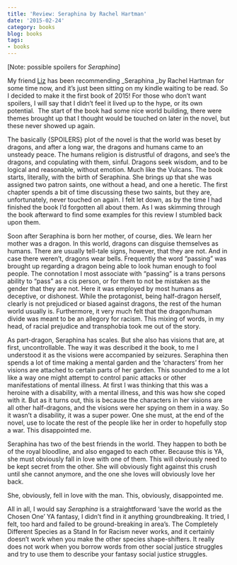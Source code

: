 ```yaml
---
title: 'Review: Seraphina by Rachel Hartman'
date: '2015-02-24'
category: books
blog: books
tags:
- books
---
```


[Note: possible spoilers for _Seraphina_]

My friend [Liz](http://www.uncorkedunwrapped.com/) has been recommending _Seraphina _by Rachel Hartman for some time now, and it’s just been sitting on my kindle waiting to be read. So I decided to make it the first book of 2015! For those who don’t want spoilers, I will say that I didn’t feel it lived up to the hype, or its own potential.  The start of the book had some nice world building, there were themes brought up that I thought would be touched on later in the novel, but these never showed up again.

The basically {SPOILERS} plot of the novel is that the world was beset by dragons, and after a long war, the dragons and humans came to an unsteady peace. The humans religion is distrustful of dragons, and see’s the dragons, and copulating with them, sinful. Dragons seek wisdom, and to be logical and reasonable, without emotion. Much like the Vulcans. The book starts, literally, with the birth of Seraphina. She brings up that she was assigned two patron saints, one without a head, and one a heretic. The first chapter spends a bit of time discussing these two saints, but they are, unfortunately, never touched on again. I felt let down, as by the time I had finished the book I’d forgotten all about them. As I was skimming through the book afterward to find some examples for this review I stumbled back upon them.

Soon after Seraphina is born her mother, of course, dies. We learn her mother was a dragon. In this world, dragons can disguise themselves as humans. There are usually tell-tale signs, however, that they are not. And in case there weren’t, dragons wear bells. Frequently the word “passing” was brought up regarding a dragon being able to look human enough to fool people. The connotation I most associate with “passing” is a trans persons ability to “pass” as a cis person, or for them to not be mistaken as the gender that they are not. Here it was employed by most humans as deceptive, or dishonest. While the protagonist, being half-dragon herself, clearly is not prejudiced or biased against dragons, the rest of the human world usually is. Furthermore, it very much felt that the dragon/human divide was meant to be an allegory for racism. This mixing of words, in my head, of racial prejudice and transphobia took me out of the story.

As part-dragon, Seraphina has scales. But she also has visions that are, at first, uncontrollable. The way it was described it the book, to me I understood it as the visions were accompanied by seizures. Seraphina then spends a lot of time making a mental garden and the ‘characters’ from her visions are attached to certain parts of her garden. This sounded to me a lot like a way one might attempt to control panic attacks or other manifestations of mental illness. At first I was thinking that this was a heroine with a disability, with a mental illness, and this was how she coped with it. But as it turns out, this is because the characters in her visions are all other half-dragons, and the visions were her spying on them in a way. So it wasn’t a disability, it was a super power. One she must, at the end of the novel, use to locate the rest of the people like her in order to hopefully stop a war. This disappointed me.

Seraphina has two of the best friends in the world. They happen to both be of the royal bloodline, and also engaged to each other. Because this is YA, she must obviously fall in love with one of them. This will obviously need to be kept secret from the other. She will obviously fight against this crush until she cannot anymore, and the one she loves will obviously love her back.

She, obviously, fell in love with the man. This, obviously, disappointed me.

All in all, I would say _Seraphina_ is a straightforward ‘save the world as the Chosen One’ YA fantasy, I didn’t find in it anything groundbreaking. It tried, I felt, too hard and failed to be ground-breaking in area’s. The Completely Different Species as a Stand In for Racism never works, and it certainly doesn’t work when you make the other species shape-shifters. It really does not work when you borrow words from other social justice struggles and try to use them to describe your fantasy social justice struggles.

 